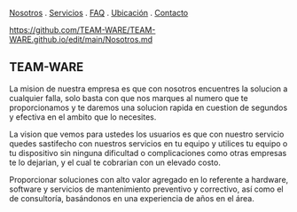 [Nosotros](./nosotros.md) . [Servicios](./servicios.md) . [FAQ](FAQ.md) . [Ubicación](ubicacion.md) . [Contacto](./contacto.md)

https://github.com/TEAM-WARE/TEAM-WARE.github.io/edit/main/Nosotros.md

## TEAM-WARE 

La mision de nuestra empresa es que con nosotros encuentres la solucion a cualquier falla, solo basta  con que nos marques al numero que te proporcionamos y te daremos una solucion rapida en cuestion de segundos y efectiva en el ambito que lo necesites. 
 
 La vision que vemos para ustedes los usuarios es que con nuestro servicio quedes sastifecho con nuestros servicios en tu equipo y utilices tu equipo o tu dispositivo sin ninguna dificultad o complicaciones como otras empresas te lo dejarian, y el cual te cobrarian con un elevado costo.
 
 Proporcionar soluciones con alto valor agregado en lo referente a hardware, software y servicios de mantenimiento preventivo y correctivo, así como el de consultoría, basándonos en una experiencia de años en el área.
